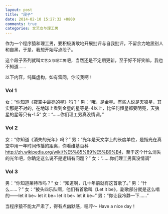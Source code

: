 ```yaml
---
layout: post
title: "段子"
date: 2014-02-10 15:27:32 +0800
comments: true
categories: 文艺女与理工男 
---
```

作为一个程序猿和理工男，要积极勇敢地开展批评与自我批评，不留余力地黑别人和自黑，于是，我想开始写点段子。

这个段子系列就叫`文艺女与理工男`吧，当然还是不定期更新，至于好不好笑嘛，我也不知道……

以下内容，纯属虚构，如有雷同，你咬我啊！

<!-- more -->

### Vol 1

女：“你知道《夜空中最亮的星》吗？” 男：“哦，是金星。有些人说是天狼星，其实那是不对的，在地球上看到金星的星等是-4以上，比任何恒星都要明亮，天狼星的星等只有-1.5” 女：“……你们理工男真没情调。”

### Vol 2

女：“你知道《消失的光年》吗？” 男：“光年是天文学上的长度单位，是指光在真空中用一年时间传播的距离，你看维基百科 <http://zh.wikipedia.org/wiki/%E5%85%89%E5%B9%B4>，至于这个什么消失的光年吧，你确定这么说不是逻辑有问题？” 女：“……你们理工男真没情调” 

### Vol 3

男：“你知道莱特币吗？” 女：“知道啊，几十年前就有这首歌了。” 男：“什么……？” 女：“披头四乐队啊，他们有首歌叫《Let it be》，副歌部分就是这么唱的——let it be~ let it be~ let it be~ let it be~” 男：“你让我冷静一下……”

当程序猿不能太严肃了，得有点幽默感，嗯哼～ Have a nice day！